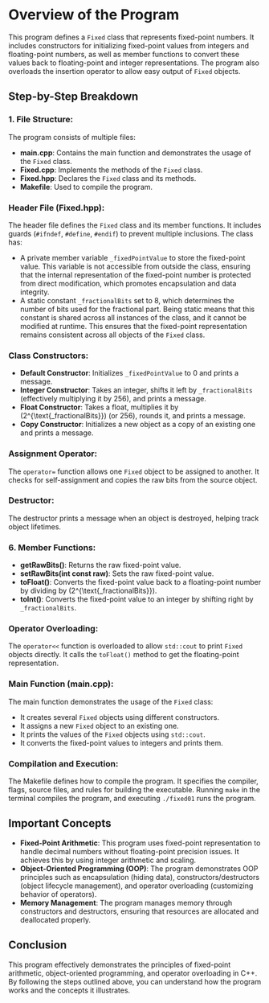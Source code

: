# Overview of the Program
This program defines a `Fixed` class that represents fixed-point numbers. It includes constructors for initializing fixed-point values from integers and floating-point numbers, as well as member functions to convert these values back to floating-point and integer representations. The program also overloads the insertion operator to allow easy output of `Fixed` objects.

## Step-by-Step Breakdown

### 1. File Structure:
The program consists of multiple files:
- **main.cpp**: Contains the main function and demonstrates the usage of the `Fixed` class.
- **Fixed.cpp**: Implements the methods of the `Fixed` class.
- **Fixed.hpp**: Declares the `Fixed` class and its methods.
- **Makefile**: Used to compile the program.

### Header File (Fixed.hpp):
The header file defines the `Fixed` class and its member functions. It includes guards (`#ifndef`, `#define`, `#endif`) to prevent multiple inclusions. The class has:
- A private member variable `_fixedPointValue` to store the fixed-point value. This variable is not accessible from outside the class, ensuring that the internal representation of the fixed-point number is protected from direct modification, which promotes encapsulation and data integrity.
- A static constant `_fractionalBits` set to 8, which determines the number of bits used for the fractional part. Being static means that this constant is shared across all instances of the class, and it cannot be modified at runtime. This ensures that the fixed-point representation remains consistent across all objects of the `Fixed` class.

### Class Constructors:
- **Default Constructor**: Initializes `_fixedPointValue` to 0 and prints a message.
- **Integer Constructor**: Takes an integer, shifts it left by `_fractionalBits` (effectively multiplying it by 256), and prints a message.
- **Float Constructor**: Takes a float, multiplies it by \(2^{\text{_fractionalBits}}\) (or 256), rounds it, and prints a message.
- **Copy Constructor**: Initializes a new object as a copy of an existing one and prints a message.

### Assignment Operator:
The `operator=` function allows one `Fixed` object to be assigned to another. It checks for self-assignment and copies the raw bits from the source object.

### Destructor:
The destructor prints a message when an object is destroyed, helping track object lifetimes.

### 6. Member Functions:
- **getRawBits()**: Returns the raw fixed-point value.
- **setRawBits(int const raw)**: Sets the raw fixed-point value.
- **toFloat()**: Converts the fixed-point value back to a floating-point number by dividing by \(2^{\text{_fractionalBits}}\).
- **toInt()**: Converts the fixed-point value to an integer by shifting right by `_fractionalBits`.

### Operator Overloading:
The `operator<<` function is overloaded to allow `std::cout` to print `Fixed` objects directly. It calls the `toFloat()` method to get the floating-point representation.

### Main Function (main.cpp):
The main function demonstrates the usage of the `Fixed` class:
- It creates several `Fixed` objects using different constructors.
- It assigns a new `Fixed` object to an existing one.
- It prints the values of the `Fixed` objects using `std::cout`.
- It converts the fixed-point values to integers and prints them.

### Compilation and Execution:
The Makefile defines how to compile the program. It specifies the compiler, flags, source files, and rules for building the executable. Running `make` in the terminal compiles the program, and executing `./fixed01` runs the program.

## Important Concepts
- **Fixed-Point Arithmetic**: This program uses fixed-point representation to handle decimal numbers without floating-point precision issues. It achieves this by using integer arithmetic and scaling.
- **Object-Oriented Programming (OOP)**: The program demonstrates OOP principles such as encapsulation (hiding data), constructors/destructors (object lifecycle management), and operator overloading (customizing behavior of operators).
- **Memory Management**: The program manages memory through constructors and destructors, ensuring that resources are allocated and deallocated properly.

## Conclusion
This program effectively demonstrates the principles of fixed-point arithmetic, object-oriented programming, and operator overloading in C++. By following the steps outlined above, you can understand how the program works and the concepts it illustrates.